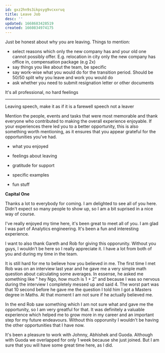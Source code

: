 ```yaml
---
id: gxz2hn9s3ikpsyg9vcxxruq
title: Leave Job
desc: ''
updated: 1668683428519
created: 1660834974175
---
```

Just be honest about why you are leaving. Things to mention:

- select reasons which only the new company has and your old one cannot possibly offer. E.g. relocation in city only the
new company has office in, compensation package (e.g 2x)
- say things you like about the team, be specific
- say work-wise what you would do for the transition period. Should be 50/50 split why you leave and work you would do
- ask whether you need to submit resignation letter or other documents

It's all professional, no hard feelings

---

Leaving speech, make it as if it is a farewell speech not a leaver

Mention the people, events and tasks that were most memorable and thank everyone who contributed to making the overall experience enjoyable. If your experiences there led you to a better opportunity, this is also something worth mentioning, as it ensures that you appear grateful for the opportunities you've had. 

- what you enjoyed

- feelings about leaving

- gratitude for support

- specific examples

- fun stuff


**Capital One**

Thanks a lot to everybody for coming. I am delighted to see all of you here. Didn't expect so many people to show up, so I am a bit suprised in a nice way of course.

I've really enjoyed my time here, it's been great to meet all of you. I am glad I was part of Analytics engineering. It's been a fun and interesting experience.

I want to also thank Gareth and Rob for giving this opporunity. Without you guys, I wouldn't be here so I really appreciate it. I have a lot from both of you and during my time in the team. 

It is still hard for me to believe how you believed in me. The first time I met Rob was on an interview last year and he gave me a very simple math question about calculating some averages. In essense, he asked me something like " hey Ngo, how much is 1 + 2" and because I was so nervous during the interview I completely messed up and said 4. The worst part was that 10 second before he gave me the question I told him I got a Masters degree in Maths. At that moment I am not sure if he actually believed me.

In the end Rob saw something which I am not sure what and gave me the opportunity, so I am very greatful for that. It was definitely a valuable experience which helped me to grow more in my career and an important step for my future endeavours. Without this opporunity I wouldn't be having the other opportunities that I have now.

It's been a pleasure to work with Johnny, Abhishek and Guoda. Although with Guoda we overlapped for only 1 week because she just joined. But I am sure that you will have some great time here, as I did.

